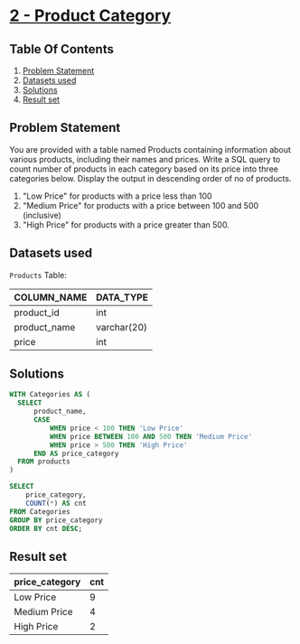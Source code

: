 # [2 - Product Category](https://www.namastesql.com/coding-problem/2-product-category)

## Table Of Contents
1. [Problem Statement](#problem-statement)
2. [Datasets used](#datasets-used)
3. [Solutions](#solutions)
4. [Result set](#result-set)

## Problem Statement

You are provided with a table named Products containing information about various products, including their names and prices. Write a SQL query to count number of products in each category based on its price into three categories below. Display the output in descending order of no of products.

1. "Low Price" for products with a price less than 100
2. "Medium Price" for products with a price between 100 and 500 (inclusive)
3. "High Price" for products with a price greater than 500.

## Datasets used

```Products``` Table:

| COLUMN_NAME  | DATA_TYPE   |
| ------------ | ----------- | 
| product_id   | int         |
| product_name | varchar(20) |
| price        | int         |


## Solutions

```sql
WITH Categories AS (
  SELECT
      product_name,
      CASE
          WHEN price < 100 THEN 'Low Price'
          WHEN price BETWEEN 100 AND 500 THEN 'Medium Price'
          WHEN price > 500 THEN 'High Price'
      END AS price_category
  FROM products
)

SELECT
	price_category,
    COUNT(*) AS cnt
FROM Categories
GROUP BY price_category
ORDER BY cnt DESC;
```

## Result set

| price_category | cnt |
| -------------- | --- |
| Low Price      | 9   |
| Medium Price   | 4   |
| High Price     | 2   |
